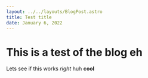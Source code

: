 ```yaml
---
layout: ../../layouts/BlogPost.astro
title: Test title
date: January 6, 2022
---
```


# This is a test of the blog eh

Lets see if this works *right* huh **cool**


